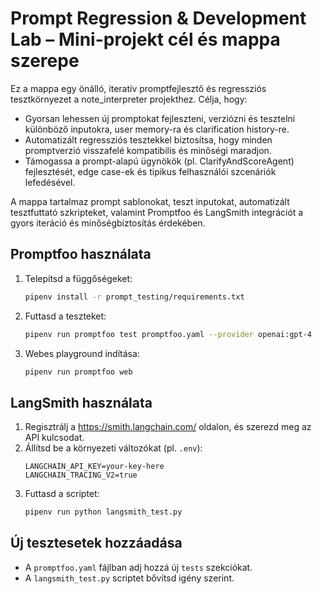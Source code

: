 # Prompt Regression & Development Lab – Mini-projekt cél és mappa szerepe

Ez a mappa egy önálló, iteratív promptfejlesztő és regressziós tesztkörnyezet a note_interpreter projekthez. Célja, hogy:
- Gyorsan lehessen új promptokat fejleszteni, verziózni és tesztelni különböző inputokra, user memory-ra és clarification history-re.
- Automatizált regressziós tesztekkel biztosítsa, hogy minden promptverzió visszafelé kompatibilis és minőségi maradjon.
- Támogassa a prompt-alapú ügynökök (pl. ClarifyAndScoreAgent) fejlesztését, edge case-ek és tipikus felhasználói szcenáriók lefedésével.

A mappa tartalmaz prompt sablonokat, teszt inputokat, automatizált tesztfuttató szkripteket, valamint Promptfoo és LangSmith integrációt a gyors iteráció és minőségbiztosítás érdekében.

## Promptfoo használata

1. Telepítsd a függőségeket:
   ```sh
   pipenv install -r prompt_testing/requirements.txt
   ```
2. Futtasd a teszteket:
   ```sh
   pipenv run promptfoo test promptfoo.yaml --provider openai:gpt-4
   ```
3. Webes playground indítása:
   ```sh
   pipenv run promptfoo web
   ```

## LangSmith használata

1. Regisztrálj a https://smith.langchain.com/ oldalon, és szerezd meg az API kulcsodat.
2. Állítsd be a környezeti változókat (pl. `.env`):
   ```
   LANGCHAIN_API_KEY=your-key-here
   LANGCHAIN_TRACING_V2=true
   ```
3. Futtasd a scriptet:
   ```sh
   pipenv run python langsmith_test.py
   ```

## Új tesztesetek hozzáadása
- A `promptfoo.yaml` fájlban adj hozzá új `tests` szekciókat.
- A `langsmith_test.py` scriptet bővítsd igény szerint. 